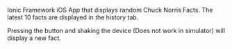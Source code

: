 Ionic Framework iOS App that displays random Chuck Norris Facts. The latest 10 facts are displayed in the history tab.

Pressing the button and shaking the device (Does not work in simulator) will display a new fact.
